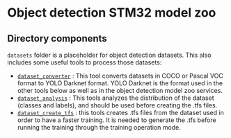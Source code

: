 # <a>Object detection STM32 model zoo</a>

## <a>Directory components</a>

`datasets` folder is a placeholder for object detection datasets.
This also includes some useful tools to process those datasets:
- [`dataset_converter`](./README_DATASETS_CONVERTER.md) : This tool converts datasets in COCO or Pascal VOC format to YOLO Darknet format. YOLO Darknet is the format used in the other tools below as well as in the object detection model zoo services.
- [`dataset_analysis`](./README_DATASETS_ANALYSIS.md) : This tools analyzes the distribution of the dataset (classes and labels), and should be used before creating the .tfs files.
- [`dataset_create_tfs`](./README_DATASETS_CREATE_TFS.md) : this tools creates .tfs files from the dataset used in order to have a faster training. It is needed to generate the .tfs before running the training through the training operation mode.
